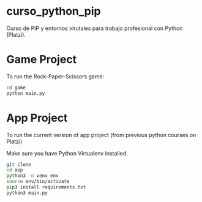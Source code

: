 # curso_python_pip
Curso de PIP y entornos virutales para trabajo profesional con Python (Platzi).

# Game Project

To run the Rock-Paper-Scissors game:

```sh
cd game
python main.py
```

# App Project

To run the current version of app project (from previous python courses on Platzi)

Make sure you have Python Virtualenv installed.

```sh
git clone
cd app
python3 -m venv env 
source env/bin/activate
pip3 install requirements.txt
python3 main.py
```